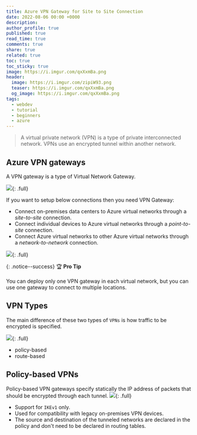 ```yaml
---
title: Azure VPN Gateway for Site to Site Connection
date: 2022-08-06 00:00 +0000
description:
author_profile: true
published: true
read_time: true
comments: true
share: true
related: true
toc: true
toc_sticky: true
image: https://i.imgur.com/qxXxmBa.png
header:
  image: https://i.imgur.com/zipiW93.png
  teaser: https://i.imgur.com/qxXxmBa.png
  og_image: https://i.imgur.com/qxXxmBa.png
tags:
  - webdev
  - tutorial
  - beginners
  - azure
---
```


> A virtual private network (VPN) is a type of private interconnected network. VPNs use an encrypted tunnel within another network.

## Azure VPN gateways

A VPN gateway is a type of Virtual Network Gateway.

![](https://i.imgur.com/miGEdkX.png){: .full}

If you want to setup below connections then you need VPN Gateway:

- Connect on-premises data centers to Azure virtual networks through a _site-to-site_ connection.
- Connect individual devices to Azure virtual networks through a _point-to-site_ connection.
- Connect Azure virtual networks to other Azure virtual networks through a _network-to-network_ connection.

![](https://i.imgur.com/5ChrRwG.png){: .full}

{: .notice--success}
🏆 **Pro Tip** \
\
You can deploy only one VPN gateway in each virtual network, but you can use one gateway to connect to multiple locations.

## VPN Types

The main difference of these two types of `VPNs` is how traffic to be encrypted is specified.

![](https://i.imgur.com/Fo4sVr3.png){: .full}

- policy-based
- route-based

## Policy-based VPNs

Policy-based VPN gateways specify statically the IP address of packets that should be encrypted through each tunnel.
![](https://i.imgur.com/YbGDtnR.png){: .full}

- Support for `IKEv1` only.
- Used for compatibility with legacy on-premises VPN devices.
- The source and destination of the tunneled networks are declared in the policy and don't need to be declared in routing tables.
